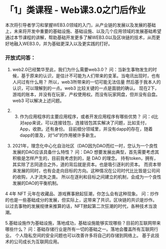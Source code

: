 # 「1」类课程 - Web课3.0之门后作业

本次将引导者学习和掌握WEB3.0领域的入门，从产业链的发展以及发展的基础上，未来将开发中重要的基础设施、基础设施、以及几个应用领域的发展基础希望通过本节课程的讲解，帮助基础开发更多了解WEB3.0以及区块链的技术，从而更好地融入WEB3.0，并为基础更深入以及更实践的打好。
### 开放式问答：
1. web2.0已经繁华至此，我们为什么需要web3.0？
问：当新生事物发生的时候，基于原来的认识，是估计不可能为人们带来的变革。当电讯出现时，也有人问过有什么用？
    所以，web3所带来的一切可能无法估量
    然后基于我本人的认识，可以理解到的一点。web3 比较关键的一点是面貌的确认。
        现在2下，游戏的账本，并没有在玩家，产权使用权。而没有玩家网盘，但并没有自盘。
        web3 可以解决上述问题。


2. 3. 作为应用程序的主要应用程序，或者开发应用程序有哪些优势？
问：d比对app来说，可以连接钱包，连接钱包其实解决了问题，比如支付，App，收款。还有身份。
    目前细分领域里，并没有dapp的存在，随着dapp的普及，对“id”的作用被许多新生。


3. 2021年，理念化中心化自治社区（DAO因为DAO而红一时，您认为一个良性发展的DAO应该具备什么特性？
问：DAO 想要发展出典型，首先需要考虑其积极是怎样产生的，目前我考虑到的，是 DAO 的理念。
    持有token，拥有，其实除了志同道合之外，道的背后就是资本。也是吸引逐利的资本。
        而资本带来发展的同时，也有会走向目标的方向。这种情况在公司时代比比皆是公司间的收购，人才流失之类。
        所以在逐利和目标之间建立的机制，会成为一个良性发展的DAO的平衡机制。


4 4年 NFT 元年在收藏品、游戏赛事掀起狂潮，你怎么会有这种现象。
问：炒作的也是一些基础成分的发展，但实际上，这带来了共识。区块链的共识是炒作。
    以过去事物的发展规律来推算的话，NFT掀起第二次狂潮的时代，各种技术当浪潮。


5.基础设施作为基础设施，落地成功，基础设施能够实现哪些？目前的互联网带来哪些什么？
问：基础存储行业是所有一切的基础之一。落地会覆盖所有互联网行业。
个人隐私空间的安全问题也可以改善许多将自己的存储到网络上。
基于此技术的公司成长为互联网应用。
